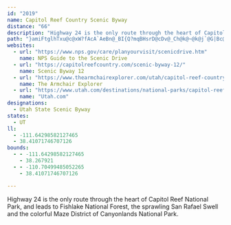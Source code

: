 ```yaml
---
id: "2019"
name: Capitol Reef Country Scenic Byway
distance: "66"
description: "Highway 24 is the only route through the heart of Capitol Reef National Park, and leads to Fishlake National Forest, the sprawling San Rafael Swell and the colorful Maze District of Canyonlands National Park."
path: "}amiFtglhTxu@c@xW?fAcA`AeBn@_BI{Q?mqBHsrD@cDv@_Ch@k@~@k@j`@G|Bc@z@g@lDuCfCqC^m@fE_KxAmCh@s@rB_BbBm@~AWzq@BjJWxGo@zEs@bIwBxo@qVfq@uW~HuDjMaKpFgGhDyErFaKfDiI|BqHtAwFdAeGfAcInAaPlAgIt@mCbBsDxAwBnMeOXk@d@sAHaCDeq@H{@^kBx@qAtb@wUbwAev@pJ_FrDuBlFeEbCqBdCgC`D{DpViXjEuFlBsDbAeCbAaD~@{Dt@mEvCqb@bBkj@vB}l@z@iRrBiTjJao@dAgJRaDN_D]qbCFmD`@gH|@eHrI}g@v@eGbAiLhCw]D_F?yz@HiSEeFTmuBXgCt@mDrBaFvAsCZqAVmAJgB?gBEsAc@cC_IeTm@_AaBeA_AUmAEkALcPfGsAXwA?kBQ_C_A}@u@{NmQaCiBeDqBmc@gQuLmEyBoAoAkAu@gAmByEch@k{AYsAM}AFgDXsBzCaK\\uAN}BKaC{CoQEmBDmBLqA~QgkARmB~@gRdAwY?{BSyC[sBoAeG?yDtD}b@dAi\\j@kElEoRbWmeAb@oArB}DbDsErF}I`IoLrCkCpIoFhBqCn@mBb@mCReCnAaMXiDJmCE}D{@wNJsFdC_\\^eCv@yCnByDvAaBp\\iYdDgDh^yb@lEgH|GiOfImVx@wMRgBn@_BxCgFb@sAXqAJ_C?cGJeD`@sDdAmEpGoPd@mBh@kDNyCKgEwAaKIuB?eBv@cIBeDW_D_AuDyBsFi@kCOuCt@sRO}KBuCVcC|BmIRaB@mBWyCmA{FIwAHiAXeAx@qAbRaO~BaBnBqBvBuCnBmDbAyBb@yBJuBKyBUyAaEkHm@aCAaBHeIMaDuAoIOcCFuA|@eHBgB}@gKDuArA_MScEuAyCiEmEg@qAEmBLkB^iAt@}@lAe@~PgAhCk@jEaBzCyBrBmB|AsBt@_Cl@aE?mCS}Bc@_CcFkNcA_EeB{PcB{K}AuBoBqBwEsB_A{@_@s@OkA?aAX}AxFgKh@_D?iBK_Bi@sBgB_EsFuJs@yBKsBNyCx@aGEyDq@gBkAs@uHY_Ds@cQkJs@iAQu@@mAZyAz@{AxE{Gp@eBTgC?mIJyBn@mBlA_A~BkAxBoBjAoBdEeXBoCIwBm@mBuNiUs@aCOgBAwAHkB^{Ax@mB~@gAv@i@~Bg@rGFhBYfBm@hBsAxBgE^_BTsC?kC[gDaGkYyA}Qi@cCo@cBkF{K[kBEyANmB`@gBvAmEHw@?s@MsAk@qC?{BTmAXs@n@q@t@_@pBe@hAe@bAmApAiFb@eAl@k@n@_@n@GhAJvEtBhB^xAGlAe@tAqB|C}GToAHwDUqAmBaII_A?yAN{Ab@iBh@gAjAmAnLmG|@yAp@mBn@yF\\aH?kDScCeAsFcDsLs@mDSmCE_DRgDtL}{@`@aCf@gBbByDx@gAz@w@zAaAbKgDnBeBrBmCrAyDj@wDF{D?oBSkByAgHaEuOg]}wAsCqIo@mAiEaGgDsDsDaCaDkAyHgGuImFsEgEgHmDuHkBqNuAgC?iHtAyAGmA_@_Ay@mAyBiC{I}AyC{BaCcBmAsC}@wBYmw@uHyE}@{LuDa]iPkEsAmEk@}Ke@uKsA_c@uJua@aKmCgAiDeCgCyE}AiJeCcWUgG?mCdA_b@CyCKaCi@_Du@mCcAsC}AeCqL}O_DaGwAmDo@iCoAcGs@sEkAoUg@yGu@cF{\\gkAwEgQoAoFsA_IyAoMc@uG_@eJSoMZiSQuIk@_LgAqJ_CgL_gB}wHs@uDu@{IEmDDmF^yFbDeVDcCE{COqCsG{\\q@yGKaE?eENoDd@kFfA_GlBkH~B_Id@mDBmE_@oJDsBb@sDx@_D`BmCfB_BlAq@bCs@`JkBjBiAfByBx@kB^eBXuB?gCSeCu@_DqAgCkC{DiA}Bk@yAm@cDg@gKi@aDi@qBgc@mhAqDaKu@_Di@oDi@gGIcC?uDXuqANgZTqHnAsRdFam@h@{B~@{AlGyE~@iAbA{CZeBAsC}FmlB}Asd@_@aEkAaJaY{vAgAuHUaDEyIrBaf@DiBE}CSyC_@}BoBoIYgCOsCD_CTaDXwApEiQd@gD?oEYeCc@{Ae@qAmFgHiTqWsCsEiBgGqEc]EgACmCPeBZmAh@wAr@gA~GaGhAsAhCaFfA}Dt@{EH_B@_fA`@il@@qHJsJ"
websites:
  - url: "https://www.nps.gov/care/planyourvisit/scenicdrive.htm"
    name: NPS Guide to the Scenic Drive
  - url: "https://capitolreefcountry.com/scenic-byway-12/"
    name: Scenic Byway 12
  - url: "https://www.thearmchairexplorer.com/utah/capitol-reef-country-scenic-byway.php"
    name: The Armchair Explorer
  - url: "https://www.utah.com/destinations/national-parks/capitol-reef-national-park/things-to-do/scenic-drive/"
    name: "Utah.com"
designations:
  - Utah State Scenic Byway
states:
  - UT
ll:
  - -111.64298582127465
  - 38.41071746707126
bounds:
  - - -111.64298582127465
    - 38.267921
  - - -110.70499485052265
    - 38.41071746707126

---
```


Highway 24 is the only route through the heart of Capitol Reef National Park, and leads to Fishlake National Forest, the sprawling San Rafael Swell and the colorful Maze District of Canyonlands National Park.
